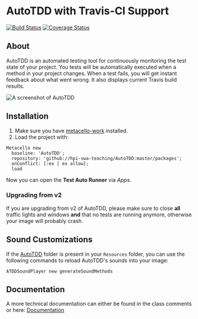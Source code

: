 AutoTDD with Travis-CI Support
===================
[![Build Status](https://travis-ci.org/hpi-swa-teaching/AutoTDD.svg)](https://travis-ci.org/hpi-swa-teaching/AutoTDD) [![Coverage Status](https://coveralls.io/repos/github/hpi-swa-teaching/AutoTDD/badge.svg?branch=dev)](https://coveralls.io/github/hpi-swa-teaching/AutoTDD?branch=dev)

## About
AutoTDD is an automated testing tool for continuously monitoring the test state of your project. You tests will be automatically executed when a method in your project changes. When a test fails, you will get instant feedback about what went wrong. It also displays current Travis build results.

![A screenshot of AutoTDD](https://spee.ch/d/screns.png)
## Installation
1. Make sure you have [metacello-work](https://github.com/dalehenrich/metacello-work) installed.
2. Load the project with:
```smalltalk
Metacello new
  baseline: 'AutoTDD';
  repository: 'github://hpi-swa-teaching/AutoTDD:master/packages';
  onConflict: [:ex | ex allow];
  load
```
Now you can open the **Test Auto Runner** via *Apps*.

### Upgrading from v2
If you are upgrading from v2 of AutoTDD, please make sure to close **all** traffic lights and windows **and** that no tests are running anymore, otherwise your image will probably crash.

## Sound Customizations
If the [AutoTDD](https://github.com/hpi-swa-teaching/AutoTDD/tree/master/resources) folder is present in your `Resources` folder, you can use the following commands to reload AutoTDD's sounds into your image:
```smalltalk
ATDDSoundPlayer new generateSoundMethods
```

## Documentation
A more technical documentation can either be found in the class comments or here:
[Documentation](https://github.com/hpi-swa-teaching/AutoTDD/wiki)

